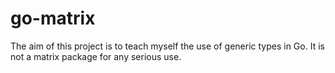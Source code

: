 # go-matrix
The aim of this project is to teach myself the use of generic types in Go. It is not a matrix package for any serious use.
